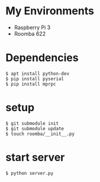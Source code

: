 # My Environments
- Raspberry Pi 3
- Roomba 622


# Dependencies
```
$ apt install python-dev
$ pip install pyserial
$ pip install mprpc
```

# setup
```
$ git submodule init
$ git submodule update
$ touch roomba/__init__.py
```

# start server
```
$ python server.py
```